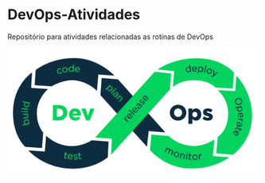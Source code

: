 # DevOps-Atividades

Repositório para atividades relacionadas as rotinas de DevOps

![alt text](devops-process.png)